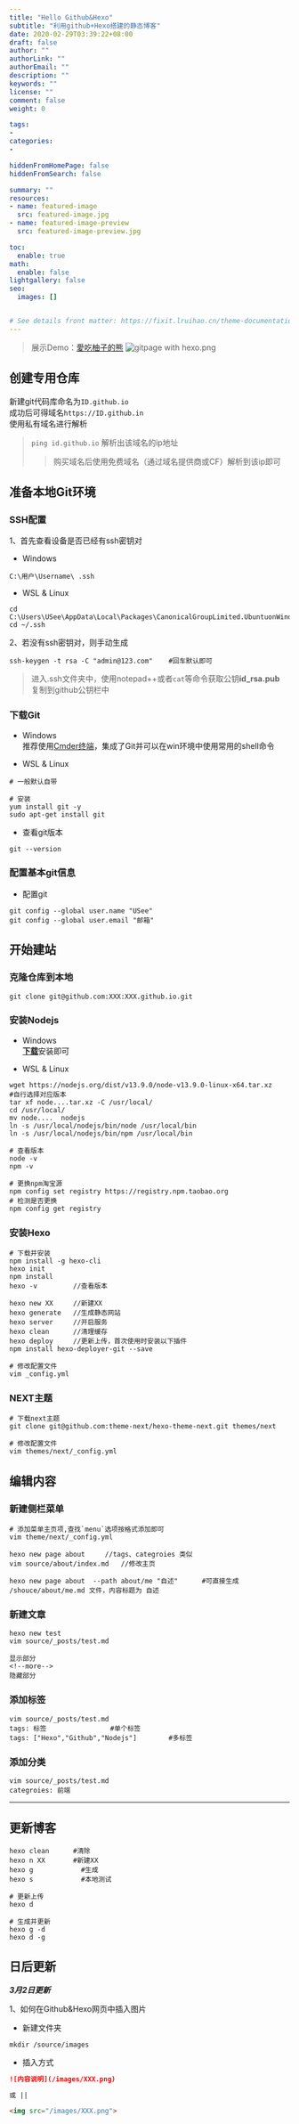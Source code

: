 ```yaml
---
title: "Hello Github&Hexo"
subtitle: "利用github+Hexo搭建的静态博客"
date: 2020-02-29T03:39:22+08:00
draft: false
author: ""
authorLink: ""
authorEmail: ""
description: ""
keywords: ""
license: ""
comment: false
weight: 0

tags:
- 
categories:
- 

hiddenFromHomePage: false
hiddenFromSearch: false

summary: ""
resources:
- name: featured-image
  src: featured-image.jpg
- name: featured-image-preview
  src: featured-image-preview.jpg

toc:
  enable: true
math:
  enable: false
lightgallery: false
seo:
  images: []


# See details front matter: https://fixit.lruihao.cn/theme-documentation-content/#front-matter
---
```


> 展示Demo：[愛吃柚子的熊](https://usee-net.github.io)
  ![gitpage with hexo.png](https://uss.useenet.cn/2020/03/22/a035c3aab91ab.png)
  ## 创建专用仓库  
新建git代码库命名为`ID.github.io`  
成功后可得域名`https://ID.github.in`  
使用私有域名进行解析  
>`ping id.github.io`     解析出该域名的ip地址
>> 购买域名后使用免费域名（通过域名提供商或CF）解析到该ip即可

## 准备本地Git环境
### SSH配置
1、首先查看设备是否已经有ssh密钥对  
- Windows
``` shell
C:\用户\Username\ .ssh  
```
- WSL & Linux
``` shell
cd C:\Users\USee\AppData\Local\Packages\CanonicalGroupLimited.UbuntuonWindows_79rhkp1fndgsc\LocalState\rootfs\home\usee\.ssh  
cd ~/.ssh
```
2、若没有ssh密钥对，则手动生成  
``` shell
ssh-keygen -t rsa -C "admin@123.com"    #回车默认即可
```
>进入.ssh文件夹中，使用notepad++或者`cat`等命令获取公钥**id_rsa.pub**  
>复制到github公钥栏中

### 下载Git
- Windows  
  推荐使用[Cmder终端](https://github.com/cmderdev/cmder/releases)，集成了Git并可以在win环境中使用常用的shell命令

- WSL & Linux
``` shell
# 一般默认自带

# 安装
yum install git -y  
sudo apt-get install git  
```
- 查看git版本
``` shell
git --version     
```

### 配置基本git信息
- 配置git
``` shell
git config --global user.name "USee"
git config --global user.email "邮箱"
```

## 开始建站
### 克隆仓库到本地

``` shell
git clone git@github.com:XXX:XXX.github.io.git
```
### 安装Nodejs
- Windows  
[**下载**](https://nodejs.org/en)安装即可

- WSL & Linux
``` shell
wget https://nodejs.org/dist/v13.9.0/node-v13.9.0-linux-x64.tar.xz       #自行选择对应版本  
tar xf node....tar.xz -C /usr/local/
cd /usr/local/  
mv node....  nodejs  
ln -s /usr/local/nodejs/bin/node /usr/local/bin  
ln -s /usr/local/nodejs/bin/npm /usr/local/bin  
    
# 查看版本
node -v        
npm -v

# 更换npm淘宝源  
npm config set registry https://registry.npm.taobao.org  
# 检测是否更换
npm config get registry
```

### 安装Hexo  
``` shell
# 下载并安装
npm install -g hexo-cli
hexo init 
npm install
hexo -v         //查看版本

hexo new XX     //新建XX
hexo generate   //生成静态网站
hexo server     //开启服务    
hexo clean      //清理缓存
hexo deploy     //更新上传，首次使用时安装以下插件
npm install hexo-deployer-git --save

# 修改配置文件
vim _config.yml 
```
### NEXT主题
``` shell
# 下载next主题
git clone git@github.com:theme-next/hexo-theme-next.git themes/next  

# 修改配置文件
vim themes/next/_config.yml
```

## 编辑内容
### 新建侧栏菜单
``` shell
# 添加菜单主页项,查找`menu`选项按格式添加即可
vim theme/next/_config.yml   

hexo new page about  	//tags、categroies 类似
vim source/about/index.md	//修改主页

hexo new page about  --path about/me "自述"      #可直接生成 /shouce/about/me.md 文件，内容标题为 自述 
```

### 新建文章
``` shell
hexo new test
vim source/_posts/test.md

显示部分
<!--more-->
隐藏部分
```

### 添加标签
``` shell
vim source/_posts/test.md
tags: 标签                #单个标签
tags: ["Hexo","Github","Nodejs"]        #多标签
```

### 添加分类
``` shell
vim source/_posts/test.md
categroies: 前端
```
---
## 更新博客
``` shell
hexo clean	    #清除  
hexo n XX       #新建XX
hexo g		      #生成  
hexo s		      #本地测试  

# 更新上传
hexo d  

# 生成并更新
hexo g -d  
hexo d -g  
```

## 日后更新

***3月2日更新***

1、如何在Github&Hexo网页中插入图片

- 新建文件夹
``` shell
mkdir /source/images
```  
- 插入方式
``` markdown
![内容说明](/images/XXX.png)

或 ||

<img src="/images/XXX.png">
```
